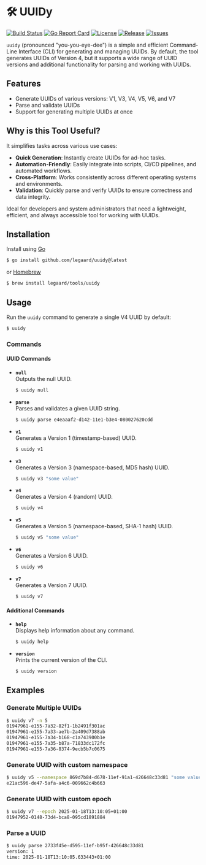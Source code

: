 # 🛠 UUIDy
[![Build Status](https://github.com/legaard/uuidy/actions/workflows/go.yml/badge.svg)](https://github.com/legaard/uuidy/actions)
[![Go Report Card](https://goreportcard.com/badge/github.com/legaard/uuidy)](https://goreportcard.com/report/github.com/legaard/uuidy)
[![License](https://img.shields.io/github/license/legaard/uuidy)](https://github.com/legaard/uuidy/blob/main/LICENSE)
[![Release](https://img.shields.io/github/release/legaard/uuidy.svg)](https://github.com/legaard/uuidy/releases)
[![Issues](https://img.shields.io/github/issues/legaard/uuidy)](https://github.com/legaard/uuidy/issues)

`uuidy` (pronounced "you-you-eye-dee") is a simple and efficient Command-Line Interface (CLI) for generating and
managing UUIDs. By default, the tool generates UUIDs of Version 4, but it supports a wide range of UUID versions and
additional functionality for parsing and working with UUIDs.

## Features

- Generate UUIDs of various versions: V1, V3, V4, V5, V6, and V7
- Parse and validate UUIDs
- Support for generating multiple UUIDs at once

## Why is this Tool Useful?

It simplifies tasks across various use cases:

- **Quick Generation**: Instantly create UUIDs for ad-hoc tasks.
- **Automation-Friendly**: Easily integrate into scripts, CI/CD pipelines, and automated workflows.
- **Cross-Platform**: Works consistently across different operating systems and environments.
- **Validation**: Quickly parse and verify UUIDs to ensure correctness and data integrity.

Ideal for developers and system administrators that need a lightweight, efficient, and always accessible tool for
working with UUIDs.

## Installation

Install using [Go](https://go.dev/)

```bash
$ go install github.com/legaard/uuidy@latest
```

or [Homebrew](https://brew.sh/)

```bash
$ brew install legaard/tools/uuidy
```

## Usage

Run the `uuidy` command to generate a single V4 UUID by default:

```bash
$ uuidy
```

### Commands

#### UUID Commands

- **`null`**  
  Outputs the null UUID.

  ```bash
  $ uuidy null
  ```

- **`parse`**  
  Parses and validates a given UUID string.

  ```bash
  $ uuidy parse e4eaaaf2-d142-11e1-b3e4-080027620cdd
  ```

- **`v1`**  
  Generates a Version 1 (timestamp-based) UUID.

  ```bash
  $ uuidy v1
  ```

- **`v3`**  
  Generates a Version 3 (namespace-based, MD5 hash) UUID.

  ```bash
  $ uuidy v3 "some value"
  ```

- **`v4`**  
  Generates a Version 4 (random) UUID. 

  ```bash
  $ uuidy v4
  ```

- **`v5`**  
  Generates a Version 5 (namespace-based, SHA-1 hash) UUID.

  ```bash
  $ uuidy v5 "some value"
  ```

- **`v6`**  
  Generates a Version 6 UUID.

  ```bash
  $ uuidy v6
  ```

- **`v7`**  
  Generates a Version 7 UUID.

  ```bash
  $ uuidy v7
  ```

#### Additional Commands

- **`help`**  
  Displays help information about any command.

  ```bash
  $ uuidy help
  ```

- **`version`**  
  Prints the current version of the CLI.

  ```bash
  $ uuidy version
  ```

## Examples

### Generate Multiple UUIDs

```bash
$ uuidy v7 -n 5
01947961-e155-7a32-82f1-1b2491f301ac
01947961-e155-7a33-ae7b-2a409d7388ab
01947961-e155-7a34-b168-c1a743900b1e
01947961-e155-7a35-b87a-71833dc172fc
01947961-e155-7a36-8374-9ecb5b7c0675
```

### Generate UUID with custom namespace

```bash
$ uuidy v5 --namespace 869d7b84-d678-11ef-91a1-426648c33d81 "some value"
e21ac596-de47-5afa-a4c6-009662c4b663
```

### Generate UUID with custom epoch

```bash
$ uuidy v7 --epoch 2025-01-18T13:10:05+01:00
01947952-0148-73d4-bca8-095cd1891884
```

### Parse a UUID

```bash
$ uuidy parse 2733f45e-d595-11ef-b95f-426648c33d81
version: 1
time: 2025-01-18T13:10:05.633443+01:00
```

